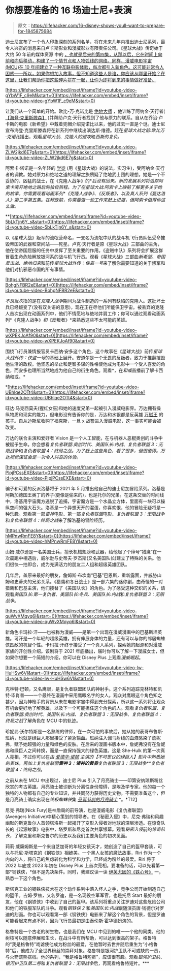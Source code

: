 # 你想要准备的 16 场迪士尼+表演

> 原文：<https://lifehacker.com/16-disney-shows-youll-want-to-prepare-for-1845875684>

迪士尼宣布了一个令人印象深刻的系列名单，将在未来几年内推出迪士尼系列，最令人兴奋的消息来自卢卡斯影业和漫威影业有限责任公司。《星球大战》传奇始于大约 50 年前的媒体资源 中的 [，也就是后来的第四集，从那以后，它在时间上向前和向后移动，构建了一个情节点和人物弧线的网络。同样，漫威电影宇宙(MCU)在 10 年间建立了一种互联电影体验，每次都引入新角色。这可能非常令人困惑——所以，如果你想加入故事，但不知道这些人是谁，你应该从哪里开始？在这里，让我们帮助你把这些碎片拼在一起，让你为即将到来的事情做好准备。](https://www.britannica.com/art/in-medias-res-literature) 

 [https://lifehacker.com/embed/inset/iframe?id=youtube-video-gYbW1F_c9eM&start=0](https://lifehacker.com/embed/inset/iframe?id=youtube-video-gYbW1F_c9eM&start=0) 

让我们从一个简单的开始。欧比-万·克诺比是 [绝地大师](https://starwars.fandom.com/wiki/Jedi_Master) ，他训练了阿纳金·天行者( [【海登·克里斯滕森】](https://www.imdb.com/name/nm0159789/?ref_=nv_sr_srsg_0) )并帮助卢克·天行者找到了他与原力的联系。自从在乔治·卢卡斯的电影《新希望》中戴着兜帽介绍克诺比以来，他的过去一直是个谜。迪士尼宣布海登·克里斯滕森将在新系列中继续出演达斯·维德。赶在*星球大战之前:欧比万·克诺比*播出，观看*星球大战*、*克隆人的进攻*和*西斯的复仇*。

 [https://lifehacker.com/embed/inset/iframe?id=youtube-video-ZLW2jkd6E7g&start=0](https://lifehacker.com/embed/inset/iframe?id=youtube-video-ZLW2jkd6E7g&start=0) 

阿索卡·塔诺是一名年轻的 [学徒](https://starwars.fandom.com/wiki/Padawan#:~:text=A%20Padawan%2C%20also%20known%20as,a%20Jedi%20Knight%20or%20Master) (用《星球大战》的说法，实习生)，受阿纳金·天行者的调教。她对原力和绝地之道的理解之旅质疑了绝地武士团的理想。她是一个不妥协的、凶猛的战士，在《克隆人战争》的**后没有回来。新的发展系列将追踪阿索卡离开绝地之路后的独自旅程。为了在*星球大战:阿索卡*上映前了解更多关于她的故事，你需要观看动画系列*《克隆人战争》*、*《反叛者》*，以及真人系列*《曼达洛人》*第二季第五集。在释放前，你需要做一些工作来赶上进度，但阿索卡值得你这么做。**

 **[https://lifehacker.com/embed/inset/iframe?id=youtube-video-5bLkTjn6Y_s&start=0](https://lifehacker.com/embed/inset/iframe?id=youtube-video-5bLkTjn6Y_s&start=0) 

以《星球大战》叛军的流氓营命名，一支名为流氓中队的战斗机飞行员队伍受命摧毁帝国的武器和空间站——死星。卢克·天行者是原《星球大战》三部曲的主角，他在使帝国屈服的任务中发挥了至关重要的作用。《盗贼中队》系列将会扩展这群冒着生命危险解放银河系的战斗机飞行员。观看《星球大战》三部曲*新希望*、*帝国反击战*、*绝地归来*和前传*星球大战外传：侠盗一号*来了解你需要知道的关于叛军和他们对抗邪恶帝国的所有事情。

 [https://lifehacker.com/embed/inset/iframe?id=youtube-video-BohgNFBR2eE&start=0](https://lifehacker.com/embed/inset/iframe?id=youtube-video-BohgNFBR2eE&start=0) 

*不良批次*指的是在*克隆人战争*期间为战斗制造的一系列有缺陷的克隆人。这批坏士兵已经叛变了(没有双关语的意思)，现在正在尽他们所能保卫宇宙。被丢弃的克隆人首次出现在动画系列中，他们不情愿地与绝地并肩工作；你可以通过观看动画系列*《克隆人战争》*和*《反叛者》*来熟悉这些不太可能的英雄。

 [https://lifehacker.com/embed/inset/iframe?id=youtube-video-wXPEKJoAf90&start=0](https://lifehacker.com/embed/inset/iframe?id=youtube-video-wXPEKJoAf90&start=0) 

围绕飞行员兼情报官员卡西纳·安多这个角色，这个故事在《星球大战》前传*星球大战外传：侠盗一号*的基础上展开。安道尔是一个无畏的反叛者，致力于推翻摧毁他生活的政权。他坚忍的举止和足智多谋的性格使他成为电影中一个受人喜爱的角色，而安多也理所当然地成为他自己的衍生角色。观看*，在*和或*首播前了解卡西纳和或。*

 *[https://lifehacker.com/embed/inset/iframe?id=youtube-video-UBhlqe2OTt4&start=0](https://lifehacker.com/embed/inset/iframe?id=youtube-video-UBhlqe2OTt4&start=0) 

旺达·马克西莫夫(猩红女巫)和她的速度兄弟一起被引入漫威电影界。万达拥有操纵物质和现实的能力，但电影没有告诉你的是，万达和水银都是反英雄 [万磁王](https://www.marvel.com/characters/magneto-max-eisenhardt) 的孩子。自从迪斯尼收购了福克斯，一旦 x 战警进入漫威电影，这一事实可能会被改变。

万达的联合主演和爱好者 Vision 是一个人工智能，在与机器人恶棍奥创的斗争中被赋予生命。你会想看*复仇者联盟:奥创时代*、*美国队长:内战*、*复仇者联盟 3：无限战争*和*复仇者联盟 4：终局之战。为了赶上这些角色，看了很多，但很值得。万达视觉保证会是一次令人兴奋的体验。*

 [https://lifehacker.com/embed/inset/iframe?id=youtube-video-PlpjPCssEXE&start=0](https://lifehacker.com/embed/inset/iframe?id=youtube-video-PlpjPCssEXE&start=0) 

骗子和可爱的反派洛基将于 2021 年 5 月推出他自己的迪士尼加冒险系列。洛基是阿斯加德国王奥丁的养子(更像是偷来的)，也是托尔的兄弟。在这条交替的时间线中，洛基用宇宙魔方逃脱了追捕，宇宙魔方是一个水晶立方体，里面有一块可以操纵空间的强大石头。洛基是一个异想天开的混蛋，你喜欢恨，他的冒险无疑将是一种乐趣。观看第一部*雷神*电影、第一部*复仇者联盟*电影、*复仇者联盟 3：无限战争*和*复仇者联盟 4：终局之战*来了解洛基的冒险经历。

 [https://lifehacker.com/embed/inset/iframe?id=youtube-video-hMPnwRmFE8Y&start=0](https://lifehacker.com/embed/inset/iframe?id=youtube-video-hMPnwRmFE8Y&start=0) 

山姆·威尔逊是一名美国士兵，擅长机械翅膀和武器，给他起了个绰号“猎鹰”在一次晨跑中相遇后，威尔逊与史蒂夫·罗杰斯(又名美国队长)建立了特殊的关系。他们很快一拍即合，成为充满活力的朋友二人组和超级英雄团队。

几年后，盖原来最好的朋友，詹姆斯·布坎南“巴基”巴恩斯，重新露面，并威胁山姆和史蒂夫的兄弟关系。《猎鹰和冬日战士》是一部六集的迷你剧，由奇怪的一对猎鹰和巴基主演，他们接替了《美国队长》的角色。为了感受这种交织的关系，请观看*美国队长:第一复仇者*、*美国队长:冬兵*、*美国队长:内战*和*复仇者联盟 3：无限战争*。

 [https://lifehacker.com/embed/inset/iframe?id=youtube-video-quWvXMqyq6I&start=0](https://lifehacker.com/embed/inset/iframe?id=youtube-video-quWvXMqyq6I&start=0) 

新角色卡玛拉·汗——也被称为漫威——是第一个出现在漫威漫画中的巴基斯坦英雄。可汗是一个年轻的超级英雄，拥有伸展身体的力量，还有可以与你的邻居蜘蛛侠匹敌的机智个性。卡玛拉·汗终于接受了一个真人系列，探索她的起源和对漫威家族的开创性介绍。该剧将于 2021 年底播出，届时你可以了解一下漫威女士，但如果你想要一个简短的介绍，你可以在 Disney Plus 上观看*漫威崛起*。

 [https://lifehacker.com/embed/inset/iframe?id=youtube-video-lw-HuHSw6VI&start=0](https://lifehacker.com/embed/inset/iframe?id=youtube-video-lw-HuHSw6VI&start=0) 

克林特·巴顿，又名鹰眼，是复仇者联盟团队的神射手。这个系列追踪克林特和凯特·毕肖普——一个最终在漫画中采用鹰眼名字的女人。观众对鹰眼这个角色知之甚少，因为神枪手的背景从未在电影宇宙中得到充分探索，所以这一系列将让观众有机会更好地了解英雄，以及下一个可能担任这个角色的人。观看*复仇者联盟*、*复仇者联盟:奥创时代*、*美国队长:内战*、*复仇者联盟 3：无限战争*、*复仇者联盟 4：终局之战*了解角色在 MCU 中的轨迹。

珍妮弗·沃尔特斯是一名熟练的律师，在一次可怕的事故后，她从她的表哥布鲁斯·班纳，也就是绿巨人那里接受了紧急输血。班纳注入伽马射线的血液感染了詹妮弗，赋予她超强的力量和绿色的皮肤。在后来的漫画书版本中，詹妮弗没有在詹妮弗和绿巨人之间转换，而是一直保持强大的绿色英雄。这是 She-Hulk 的第一次真人亮相，不过你可以在*由 [爱德华·诺顿](https://www.imdb.com/name/nm0001570/) 主演的【不可思议的绿巨人】*影片中熟悉她的表妹，再加上*复仇者联盟**雷神 3：诸神的黄昏**复仇者联盟 3：无限战争**复仇者联盟 4：终局之战*。

之前从未在 MCU 中出现过，迪士尼 Plus 引入了月亮骑士——印第安纳琼斯粉丝欣赏的考古英雄。月亮骑士被诊断为分离性身份障碍，是埃及学专家。他的每一个独特的人物都有自己的专业知识，并共同努力获得历史文物。不需要准备这个，但是月亮骑士确实出现在*终极蜘蛛侠*集 [*圣诞节前的月亮骑士*](https://www.imdb.com/title/tt6134948/) *。*T12】

尼克·弗瑞(Nick Fury)是神盾局的前导演，也是漫威电影《复仇者联盟》(Avengers Initiative)中精心策划的领导者。在《秘密入侵》中，尼克·弗瑞和风趣幽默的斯克鲁尔人首领塔洛斯一起揭开了变形入侵者对地球的深层渗透。在惊奇队长的《起源故事》电影中，塔罗斯和尼克首次共享银幕。观看*秘密入侵*前的*惊奇队长*，了解克里和斯克鲁尔的历史以及我们主要角色的初次见面。

莉莉·威廉姆斯是一个来自芝加哥的年轻女孩天才，她创造了自己的盔甲套装，可以与托尼·斯塔克的《钢铁侠》相媲美。一个黑人女孩的魔法故事，Riri 作为一个内向的人，将自己的焦虑转化为科学和力学，已经成为粉丝的最爱。Riri 将于 2022 年底或 2023 年初在 Disney Plus 上首次亮相。要准备的话，可以先看第一部*钢铁侠，*但不是先决条件。同时，我建议读一读 [伊芙尤因的《铁心号》](https://www.marvel.com/articles/comics/eve-ewing-reintroduces-riri-williams-in-ironheart-1) 一，熟悉一下这个角色。

斯塔克工业的钢铁侠技术在这个动作系列中落入坏人之手，竞争公司开始制造自己的盔甲。吉姆·罗兹，又名罗迪，是一名现役空军军官，也是托尼 Start 最好的朋友，他在《钢铁侠》中收到了自己的盔甲。该系列将重点关注罗迪对这些危险公司和他们的铁服军队的斗争。观看*钢铁侠 2* 和*美国队长:内战*跟随演员唐·钱德尔对罗迪的刻画。你也可以观看第一部《钢铁侠》电影来了解这个角色的背景，但是罗迪可能看起来有点不同，因为飞行员最初是由泰伦斯·霍华德扮演的。

格鲁特是一个古老的树生物，也是我们在 MCU 中见到的唯一一个他的同类。他的树枝可以随意伸展和生长，在战斗中有所帮助，可以达到很高的架子。格鲁特的“我是格鲁特”戏谑使他成为粉丝的最爱，在他暂时去世并随后重生为“小格鲁特”后，他成为了全世界粉丝的崇拜对象。格鲁特是银河护卫队不可或缺的一员，与火箭浣熊搭档。他的系列，“我是格鲁特短裤”，应该很有趣。观看*银河护卫队*、*银河护卫队第二卷*和*复仇者联盟 3：无限战争*后，再观看格鲁特短片。***